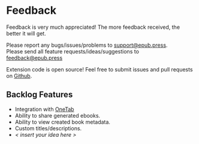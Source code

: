 # Feedback
Feedback is very much appreciated! The more feedback received, the better it will get.

Please report any bugs/issues/problems to [support@epub.press](mailto:support@epub.press).  
Please send all feature requests/ideas/suggestions to [feedback@epub.press](mailto:feedback@epub.press)

Extension code is open source! Feel free to submit issues and pull requests on [Github](https://github.com/haroldtreen/epub-press-chrome).

## Backlog Features
- Integration with [OneTab](https://chrome.google.com/webstore/detail/onetab/chphlpgkkbolifaimnlloiipkdnihall?hl=en)
- Ability to share generated ebooks.
- Ability to view created book metadata.
- Custom titles/descriptions.
- *< insert your idea here >*
